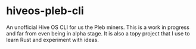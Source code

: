 # hiveos-pleb-cli

An unofficial Hive OS CLI for us the Pleb miners. This is a work in progress and far from even being in alpha stage. It is also a topy project that I use to learn Rust and experiment with ideas.
